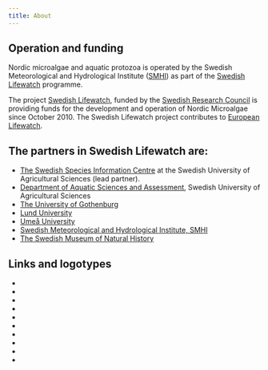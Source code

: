 ```yaml
---
title: About
---
```


## Operation and funding

Nordic microalgae and aquatic protozoa is operated by the Swedish Meteorological and Hydrological Institute ([SMHI](http://www.smhi.se/en)) as part of the [Swedish Lifewatch](http://www.svenskalifewatch.se/) programme.

The project [Swedish Lifewatch](http://www.svenskalifewatch.se/), funded by the [Swedish Research Council](http://vr.se/inenglish.4.12fff4451215cbd83e4800015152.html) is providing funds for the development and operation of Nordic Microalgae since October 2010.  The Swedish Lifewatch project contributes to [European Lifewatch](http://www.lifewatch.eu/).

## The partners in Swedish Lifewatch are:

* [The Swedish Species Information Centre](http://www.artdata.slu.se/english/) at the Swedish University of Agricultural Sciences (lead partner).
* [Department of Aquatic Sciences and Assessment](http://www.slu.se/en/faculties/nl/about-the-faculty/departments/department-of-aquatic-sciences-and-assessment/), Swedish University of Agricultural Sciences
* [The University of Gothenburg](http://gu.se/english/)
* [Lund University](http://www.lunduniversity.lu.se/)
* [Umeå University](http://www.umu.se/english/?languageId=1)
* [Swedish Meteorological and Hydrological Institute, SMHI](http://www.smhi.se/en)
* [The Swedish Museum of Natural History](http://www.nrm.se/en/frontpage.16_en.html)

## Links and logotypes
<ul class="partners-links-and-logotypes">
  <li>
    <a href="http://www.svenskalifewatch.se/"><img src="/sites/default/files/swedish_lifewatch.png" alt="" /></a>
  </li>
  <li>
    <a href="http://www.lifewatch.eu/"><img src="/sites/default/files/lifewatch.png" alt="" /></a>
  </li>
  <li>
    <a href="http://www.slu.se/en/collaborative-centres-and-projects/artdatabanken/"><img src="/sites/default/files/slu_artdatabanken_0.jpg" alt="" /></a>
  </li>
  <li>
    <a href="http://www.smhi.se/en"><img src="/sites/default/files/SMHI-logotype36x88.gif" alt="" /></a>
  </li>
  <li>
    <a href="http://www.vr.se/"><img src="/sites/default/files/vetenskapsradet-logotyp.png" alt="" /></a>
  </li>
  <li>
    <a href="http://www.nrm.se/en/frontpage.16_en.html"><img src="/sites/default/files/nrm_logo-startsida.gif" alt="" /></a>
  </li>
  <li>
    <a href="http://www.slu.se/en/faculties/nl/about-the-faculty/departments/department-of-aquatic-sciences-and-assessment/"><img src="/sites/default/files/SLU_0.jpg" alt="" /></a>
  </li>
  <li>
    <a href="http://www.umu.se/english/?languageId=1"><img src="/sites/default/files/umu_logo.png" alt="" /></a>
  </li>
  <li>
    <a href="http://www.gu.se/english"><img src="/sites/default/files/blue_gu_logo_eng.jpg" alt="" /></a>
  </li>
  <li>
    <a href="http://www.lunduniversity.lu.se/"><img src="/sites/default/files/lu_logo.png" alt="" /></a>
  </li>
</ul>